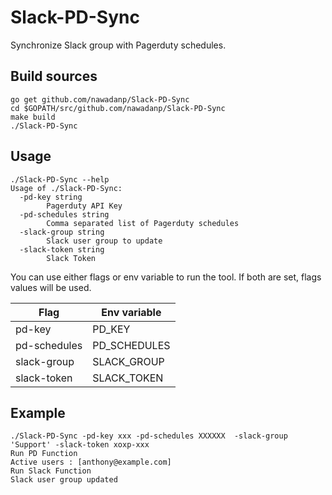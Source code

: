 # Slack-PD-Sync
Synchronize Slack group with Pagerduty schedules.

## Build sources 

```
go get github.com/nawadanp/Slack-PD-Sync
cd $GOPATH/src/github.com/nawadanp/Slack-PD-Sync
make build
./Slack-PD-Sync
```

## Usage

```
./Slack-PD-Sync --help
Usage of ./Slack-PD-Sync:
  -pd-key string
    	Pagerduty API Key
  -pd-schedules string
    	Comma separated list of Pagerduty schedules
  -slack-group string
    	Slack user group to update
  -slack-token string
    	Slack Token
```

You can use either flags or env variable to run the tool.
If both are set, flags values will be used.

| Flag | Env variable |
| ---- | ------------ |
| pd-key | PD_KEY |
| pd-schedules | PD_SCHEDULES |
| slack-group | SLACK_GROUP |
| slack-token | SLACK_TOKEN |


## Example

```
./Slack-PD-Sync -pd-key xxx -pd-schedules XXXXXX  -slack-group 'Support' -slack-token xoxp-xxx
Run PD Function
Active users : [anthony@example.com]
Run Slack Function
Slack user group updated
```
